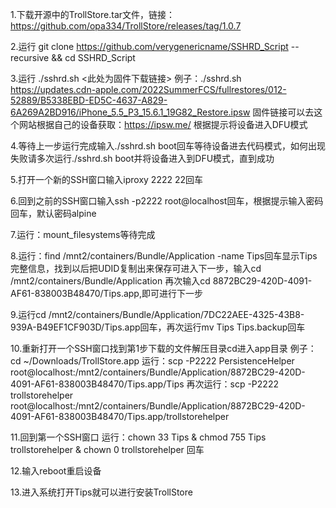 1.下载开源中的TrollStore.tar文件，链接：https://github.com/opa334/TrollStore/releases/tag/1.0.7

2.运行 git clone https://github.com/verygenericname/SSHRD_Script --recursive && cd SSHRD_Script

3.运行 ./sshrd.sh <此处为固件下载链接>
例子：./sshrd.sh https://updates.cdn-apple.com/2022SummerFCS/fullrestores/012-52889/B5338EBD-ED5C-4637-A829-6A269A2BD916/iPhone_5.5_P3_15.6.1_19G82_Restore.ipsw
固件链接可以去这个网站根据自己的设备获取：https://ipsw.me/
根据提示将设备进入DFU模式

4.等待上一步运行完成输入./sshrd.sh boot回车等待设备进去代码模式，如何出现失败请多次运行./sshrd.sh boot并将设备进入到DFU模式，直到成功
 
5.打开一个新的SSH窗口输入iproxy 2222 22回车

6.回到之前的SSH窗口输入ssh -p2222 root@localhost回车，根据提示输入密码回车，默认密码alpine

7.运行：mount_filesystems等待完成

8.运行：find /mnt2/containers/Bundle/Application  -name Tips回车显示Tips完整信息，找到以后把UDID复制出来保存可进入下一步，输入cd /mnt2/containers/Bundle/Application 再次输入cd 8872BC29-420D-4091-AF61-838003B48470/Tips.app,即可进行下一步

9.运行cd /mnt2/containers/Bundle/Application/7DC22AEE-4325-43B8-939A-B49EF1CF903D/Tips.app回车，再次运行mv Tips Tips.backup回车

10.重新打开一个SSH窗口找到第1步下载的文件解压目录cd进入app目录
例子：cd ~/Downloads/TrollStore.app
运行：scp -P2222 PersistenceHelper root@localhost:/mnt2/containers/Bundle/Application/8872BC29-420D-4091-AF61-838003B48470/Tips.app/Tips 
再次运行：scp -P2222 trollstorehelper root@localhost:/mnt2/containers/Bundle/Application/8872BC29-420D-4091-AF61-838003B48470/Tips.app/trollstorehelper

11.回到第一个SSH窗口
运行：chown 33 Tips & chmod 755 Tips trollstorehelper & chown 0 trollstorehelper 回车

12.输入reboot重启设备

13.进入系统打开Tips就可以进行安装TrollStore

